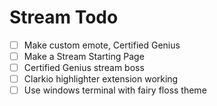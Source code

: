 # Stream Todo

- [ ] Make custom emote, Certified Genius
- [ ] Make a Stream Starting Page
- [ ] Certified Genius stream boss
- [ ] Clarkio highlighter extension working
- [ ] Use windows terminal with fairy floss theme
